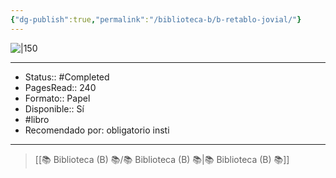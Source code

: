 ```yaml
---
{"dg-publish":true,"permalink":"/biblioteca-b/b-retablo-jovial/"}
---
```



![|150](https://m.media-amazon.com/images/I/61cb6Hhx+1L._SL1449_.jpg)

---

- Status:: #Completed 
- PagesRead:: 240 
- Formato:: Papel
- Disponible:: Sí
- #libro
- Recomendado por: obligatorio insti

---

> [[📚 Biblioteca (B) 📚/📚 Biblioteca (B) 📚\|📚 Biblioteca (B) 📚]]
